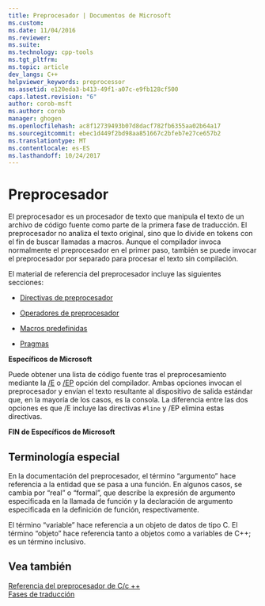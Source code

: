 ```yaml
---
title: Preprocesador | Documentos de Microsoft
ms.custom: 
ms.date: 11/04/2016
ms.reviewer: 
ms.suite: 
ms.technology: cpp-tools
ms.tgt_pltfrm: 
ms.topic: article
dev_langs: C++
helpviewer_keywords: preprocessor
ms.assetid: e120eda3-b413-49f1-a07c-e9fb128cf500
caps.latest.revision: "6"
author: corob-msft
ms.author: corob
manager: ghogen
ms.openlocfilehash: ac8f12739493b07d8dacf782fb6355aa02b64a17
ms.sourcegitcommit: ebec1d449f2bd98aa851667c2bfeb7e27ce657b2
ms.translationtype: MT
ms.contentlocale: es-ES
ms.lasthandoff: 10/24/2017
---
```

# <a name="preprocessor"></a>Preprocesador
El preprocesador es un procesador de texto que manipula el texto de un archivo de código fuente como parte de la primera fase de traducción. El preprocesador no analiza el texto original, sino que lo divide en tokens con el fin de buscar llamadas a macros. Aunque el compilador invoca normalmente el preprocesador en el primer paso, también se puede invocar el preprocesador por separado para procesar el texto sin compilación.  
  
 El material de referencia del preprocesador incluye las siguientes secciones:  
  
-   [Directivas de preprocesador](../preprocessor/preprocessor-directives.md)  
  
-   [Operadores de preprocesador](../preprocessor/preprocessor-operators.md)  
  
-   [Macros predefinidas](../preprocessor/predefined-macros.md)  
  
-   [Pragmas](../preprocessor/pragma-directives-and-the-pragma-keyword.md)  
  
 **Específicos de Microsoft**  
  
 Puede obtener una lista de código fuente tras el preprocesamiento mediante la [/E](../build/reference/e-preprocess-to-stdout.md) o [/EP](../build/reference/ep-preprocess-to-stdout-without-hash-line-directives.md) opción del compilador. Ambas opciones invocan el preprocesador y envían el texto resultante al dispositivo de salida estándar que, en la mayoría de los casos, es la consola. La diferencia entre las dos opciones es que /E incluye las directivas `#line` y /EP elimina estas directivas.  
  
 **FIN de Específicos de Microsoft**  
  
##  <a name="_predir_special_terminology"></a>Terminología especial  
 En la documentación del preprocesador, el término “argumento” hace referencia a la entidad que se pasa a una función. En algunos casos, se cambia por “real” o “formal”, que describe la expresión de argumento especificada en la llamada de función y la declaración de argumento especificada en la definición de función, respectivamente.  
  
 El término “variable” hace referencia a un objeto de datos de tipo C. El término “objeto” hace referencia tanto a objetos como a variables de C++; es un término inclusivo.  
  
## <a name="see-also"></a>Vea también  
 [Referencia del preprocesador de C/c ++](../preprocessor/c-cpp-preprocessor-reference.md)   
 [Fases de traducción](../preprocessor/phases-of-translation.md)